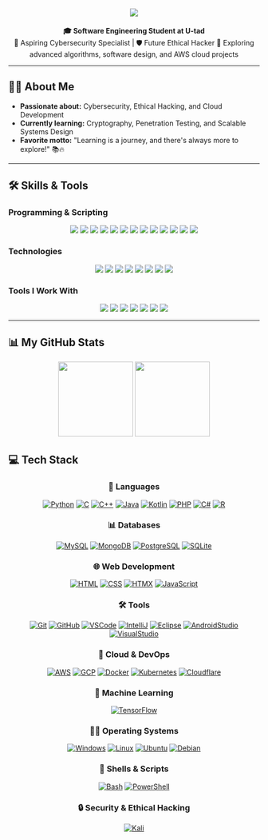 <h1 align="center">
  <img src="https://readme-typing-svg.demolab.com?font=Poppins&size=40&duration=4000&pause=1200&color=007CF0&center=true&vCenter=true&width=700&height=70&lines=Welcome!+%F0%9F%91%8B+I'm+Manuel+Mart%C3%ADnez;Software+Engineering+Student+%F0%9F%8E%93;Passionate+About+Cybersecurity+%F0%9F%94%90" />
</h1>

<div align="center">
  <strong>🎓 Software Engineering Student at U-tad</strong><br>
  🚀 Aspiring Cybersecurity Specialist | 🛡️ Future Ethical Hacker  
  🌱 Exploring advanced algorithms, software design, and AWS cloud projects  
</div>

---

## 👨‍💻 About Me

- **Passionate about:** Cybersecurity, Ethical Hacking, and Cloud Development  
- **Currently learning:** Cryptography, Penetration Testing, and Scalable Systems Design  
- **Favorite motto:** "Learning is a journey, and there's always more to explore!" 📚🔥  

---

## 🛠️ Skills & Tools

### **Programming & Scripting**
<p align="center">
  <a href="https://www.python.org"><img src="https://img.shields.io/badge/-Python-3776AB?style=flat-square&logo=python&logoColor=white" /></a>
  <a href="https://en.cppreference.com/"><img src="https://img.shields.io/badge/-C-A8B9CC?style=flat-square&logo=c&logoColor=white" /></a>
  <a href="https://en.cppreference.com/"><img src="https://img.shields.io/badge/-C++-00599C?style=flat-square&logo=c%2B%2B&logoColor=white" /></a>
  <a href="https://docs.microsoft.com/en-us/dotnet/csharp/"><img src="https://img.shields.io/badge/-C%23-239120?style=flat-square&logo=c-sharp&logoColor=white" /></a>
  <a href="https://www.oracle.com/java/"><img src="https://img.shields.io/badge/-Java-007396?style=flat-square&logo=java&logoColor=white" /></a>
  <a href="https://kotlinlang.org"><img src="https://img.shields.io/badge/-Kotlin-0095D5?style=flat-square&logo=kotlin&logoColor=white" /></a>
  <a href="https://www.javascript.com"><img src="https://img.shields.io/badge/-JavaScript-F7DF1E?style=flat-square&logo=javascript&logoColor=black" /></a>
  <a href="https://www.php.net/"><img src="https://img.shields.io/badge/-PHP-8993BE?style=flat-square&logo=php&logoColor=white" /></a>
  <a href="https://www.gnu.org/software/bash/"><img src="https://img.shields.io/badge/-Bash-4EAA25?style=flat-square&logo=gnubash&logoColor=white" /></a>
  <a href="https://www.r-project.org/"><img src="https://img.shields.io/badge/-R-276DC3?style=flat-square&logo=r&logoColor=white" /></a>
  <a href="https://pandas.pydata.org/"><img src="https://img.shields.io/badge/-Pandas-150458?style=flat-square&logo=pandas&logoColor=white" /></a>
  <a href="https://numpy.org/"><img src="https://img.shields.io/badge/-NumPy-013243?style=flat-square&logo=numpy&logoColor=white" /></a>
  <a href="https://www.mysql.com/"><img src="https://img.shields.io/badge/-SQL-4479A1?style=flat-square&logo=mysql&logoColor=white" /></a>
</p>

### **Technologies**
<p align="center">
  <a href="https://aws.amazon.com"><img src="https://img.shields.io/badge/-AWS-232F3E?style=flat-square&logo=amazonaws&logoColor=white" /></a>
  <a href="https://www.tensorflow.org/"><img src="https://img.shields.io/badge/-TensorFlow-FF6F00?style=flat-square&logo=tensorflow&logoColor=white" /></a>
  <a href="https://developer.android.com/studio"><img src="https://img.shields.io/badge/-Android%20Studio-00C78A?style=flat-square&logo=android&logoColor=white" /></a>
  <a href="https://www.cloudflare.com/"><img src="https://img.shields.io/badge/-Cloudflare-F38020?style=flat-square&logo=cloudflare&logoColor=white" /></a>
  <a href="https://www.kali.org/"><img src="https://img.shields.io/badge/-Kali%20Linux-557C94?style=flat-square&logo=kalilinux&logoColor=white" /></a>
  <a href="https://www.docker.com/"><img src="https://img.shields.io/badge/-Docker-2496ED?style=flat-square&logo=docker&logoColor=white" /></a>
  <a href="https://www.oracle.com/"><img src="https://img.shields.io/badge/-Oracle-F80000?style=flat-square&logo=oracle&logoColor=white" /></a>
  <a href="https://mariadb.org/"><img src="https://img.shields.io/badge/-MariaDB-003545?style=flat-square&logo=mariadb&logoColor=white" /></a>
</p>

### **Tools I Work With**
<p align="center">
  <a href="https://git-scm.com"><img src="https://img.shields.io/badge/-Git-F05032?style=flat-square&logo=git&logoColor=white" /></a>
  <a href="https://github.com"><img src="https://img.shields.io/badge/-GitHub-181717?style=flat-square&logo=github&logoColor=white" /></a>
  <a href="https://code.visualstudio.com"><img src="https://img.shields.io/badge/-VS%20Code-007ACC?style=flat-square&logo=visualstudiocode&logoColor=white" /></a>
  <a href="https://www.jetbrains.com/idea/"><img src="https://img.shields.io/badge/-IntelliJ%20IDEA-000000?style=flat-square&logo=intellijidea&logoColor=white" /></a>
  <a href="https://kubernetes.io"><img src="https://img.shields.io/badge/-Kubernetes-326CE5?style=flat-square&logo=kubernetes&logoColor=white" /></a>
  <a href="https://unity.com/"><img src="https://img.shields.io/badge/-Unity-000000?style=flat-square&logo=unity&logoColor=white" /></a>
  <a href="https://www.mysql.com"><img src="https://img.shields.io/badge/-MySQL-4479A1?style=flat-square&logo=mysql&logoColor=white" /></a>
</p>

---

## 📊 My GitHub Stats

<div align="center">
  <img src="https://github-readme-stats.vercel.app/api?username=ch0rtas&show_icons=true&theme=tokyonight" height="150" />
  <img src="https://github-readme-stats.vercel.app/api/top-langs/?username=ch0rtas&layout=compact&theme=tokyonight" height="150" />
</div>


<h2 align="left">💻 Tech Stack</h2>

<div align="center">

### 🔧 **Languages**
[![Python](https://skillicons.dev/icons?i=python&perline=8)](https://skillicons.dev)
[![C](https://skillicons.dev/icons?i=c&perline=8)](https://skillicons.dev)
[![C++](https://skillicons.dev/icons?i=cpp&perline=8)](https://skillicons.dev)
[![Java](https://skillicons.dev/icons?i=java&perline=8)](https://skillicons.dev)
[![Kotlin](https://skillicons.dev/icons?i=kotlin&perline=8)](https://skillicons.dev)
[![PHP](https://skillicons.dev/icons?i=php&perline=8)](https://skillicons.dev)
[![C#](https://skillicons.dev/icons?i=cs&perline=8)](https://skillicons.dev)
[![R](https://skillicons.dev/icons?i=r&perline=8)](https://skillicons.dev)

### 📊 **Databases**
[![MySQL](https://skillicons.dev/icons?i=mysql&perline=8)](https://skillicons.dev)
[![MongoDB](https://skillicons.dev/icons?i=mongodb&perline=8)](https://skillicons.dev)
[![PostgreSQL](https://skillicons.dev/icons?i=postgres&perline=8)](https://skillicons.dev)
[![SQLite](https://skillicons.dev/icons?i=sqlite&perline=8)](https://skillicons.dev)

### 🌐 **Web Development**
[![HTML](https://skillicons.dev/icons?i=html&perline=8)](https://skillicons.dev)
[![CSS](https://skillicons.dev/icons?i=css&perline=8)](https://skillicons.dev)
[![HTMX](https://skillicons.dev/icons?i=htmx&perline=8)](https://skillicons.dev)
[![JavaScript](https://skillicons.dev/icons?i=javascript&perline=8)](https://skillicons.dev)

### 🛠️ **Tools**
[![Git](https://skillicons.dev/icons?i=git&perline=8)](https://skillicons.dev)
[![GitHub](https://skillicons.dev/icons?i=github&perline=8)](https://skillicons.dev)
[![VSCode](https://skillicons.dev/icons?i=vscode&perline=8)](https://skillicons.dev)
[![IntelliJ](https://skillicons.dev/icons?i=idea&perline=8)](https://skillicons.dev)
[![Eclipse](https://skillicons.dev/icons?i=eclipse&perline=8)](https://skillicons.dev)
[![AndroidStudio](https://skillicons.dev/icons?i=androidstudio&perline=8)](https://skillicons.dev)
[![VisualStudio](https://skillicons.dev/icons?i=visualstudio&perline=8)](https://skillicons.dev)

### 🌌 **Cloud & DevOps**
[![AWS](https://skillicons.dev/icons?i=aws&perline=8)](https://skillicons.dev)
[![GCP](https://skillicons.dev/icons?i=gcp&perline=8)](https://skillicons.dev)
[![Docker](https://skillicons.dev/icons?i=docker&perline=8)](https://skillicons.dev)
[![Kubernetes](https://skillicons.dev/icons?i=kubernetes&perline=8)](https://skillicons.dev)
[![Cloudflare](https://skillicons.dev/icons?i=cloudflare&perline=8)](https://skillicons.dev)

### 🧠 **Machine Learning**
[![TensorFlow](https://skillicons.dev/icons?i=tensorflow&perline=8)](https://skillicons.dev)

### 🧑‍💻 **Operating Systems**
[![Windows](https://skillicons.dev/icons?i=windows&perline=8)](https://skillicons.dev)
[![Linux](https://skillicons.dev/icons?i=linux&perline=8)](https://skillicons.dev)
[![Ubuntu](https://skillicons.dev/icons?i=ubuntu&perline=8)](https://skillicons.dev)
[![Debian](https://skillicons.dev/icons?i=debian&perline=8)](https://skillicons.dev)

### 🔧 **Shells & Scripts**
[![Bash](https://skillicons.dev/icons?i=bash&perline=8)](https://skillicons.dev)
[![PowerShell](https://skillicons.dev/icons?i=powershell&perline=8)](https://skillicons.dev)

### 🔒 **Security & Ethical Hacking**
[![Kali](https://skillicons.dev/icons?i=kali&perline=8)](https://skillicons.dev)

</div>

